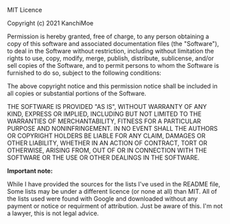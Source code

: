 MIT Licence

Copyright (c) 2021 KanchiMoe

Permission is hereby granted, free of charge, to any person obtaining a copy
of this software and associated documentation files (the "Software"), to deal
in the Software without restriction, including without limitation the rights
to use, copy, modify, merge, publish, distribute, sublicense, and/or sell
copies of the Software, and to permit persons to whom the Software is
furnished to do so, subject to the following conditions:

The above copyright notice and this permission notice shall be included in all
copies or substantial portions of the Software.

THE SOFTWARE IS PROVIDED "AS IS", WITHOUT WARRANTY OF ANY KIND, EXPRESS OR
IMPLIED, INCLUDING BUT NOT LIMITED TO THE WARRANTIES OF MERCHANTABILITY,
FITNESS FOR A PARTICULAR PURPOSE AND NONINFRINGEMENT. IN NO EVENT SHALL THE
AUTHORS OR COPYRIGHT HOLDERS BE LIABLE FOR ANY CLAIM, DAMAGES OR OTHER
LIABILITY, WHETHER IN AN ACTION OF CONTRACT, TORT OR OTHERWISE, ARISING FROM,
OUT OF OR IN CONNECTION WITH THE SOFTWARE OR THE USE OR OTHER DEALINGS IN THE
SOFTWARE.

**Important note:**

While I have provided the sources for the lists I've used in the README file, 
Some lists may be under a different licence (or none at all) than MIT. All of
the lists used were found with Google and downloaded without any payment or
notice or requirment of attribution. Just be aware of this. I'm not a lawyer,
this is not legal advice.
